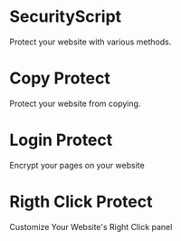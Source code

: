 # SecurityScript
Protect your website with various methods.


# Copy Protect
Protect your website from copying.

# Login Protect 
Encrypt your pages on your website

# Rigth Click Protect 
Customize Your Website's Right Click panel
